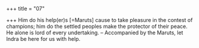 +++
title = "07"

+++
 Him do his help(er)s [=Maruts] cause to take pleasure in the contest  of champions; him do the settled peoples make the protector of  their peace.  
He alone is lord of every undertaking. – Accompanied by the Maruts,  let Indra be here for us with help.  